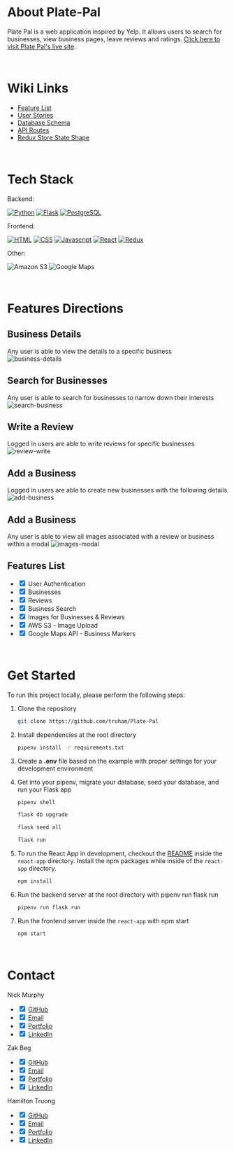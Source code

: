 # About Plate-Pal

Plate Pal is a web application inspired by Yelp. It allows users to search for businesses, view business pages, leave reviews and ratings. [Click here to visit Plate Pal's live site](https://plate-pal-acn4.onrender.com/).

<br>

# Wiki Links

- [Feature List](https://github.com/truham/Plate-Pal/wiki/Feature-List)
- [User Stories](https://github.com/truham/Plate-Pal/wiki/User-Stories)
- [Database Schema](https://github.com/truham/Plate-Pal/wiki/Database-schema)
- [API Routes](https://github.com/truham/Plate-Pal/wiki/API-Routes)
- [Redux Store State Shape](https://github.com/truham/Plate-Pal/wiki/Store-Shape)

<br>

# Tech Stack

Backend:

[![Python][python.js]][python-url]
[![Flask][flask.js]][flask-url]
[![PostgreSQL][postgresql.js]][postgresql-url]

Frontend:

[![HTML][html.js]][html-url]
[![CSS][css.js]][css-url]
[![Javascript][javascript.js]][javascript-url]
[![React][react.js]][react-url]
[![Redux][redux.js]][redux-url]

Other:

![Amazon S3](https://img.shields.io/static/v1?style=for-the-badge&message=Amazon+S3&color=569A31&logo=Amazon+S3&logoColor=FFFFFF&label=)
![Google Maps](https://img.shields.io/static/v1?style=for-the-badge&message=Google+Maps&color=4285F4&logo=Google+Maps&logoColor=FFFFFF&label=)

<br>

# Features Directions

## Business Details

Any user is able to view the details to a specific business
![business-details]

[business-details]: ./assets/business-details.png

## Search for Businesses

Any user is able to search for businesses to narrow down their interests
![search-business]

[search-business]: ./assets/business-search.png

## Write a Review

Logged in users are able to write reviews for specific businesses
![review-write]

[review-write]: ./assets/review-write.png

## Add a Business

Logged in users are able to create new businesses with the following details
![add-business]

[add-business]: ./assets/add-business.png

## Add a Business

Any user is able to view all images associated with a review or business within a modal
![images-modal]

[images-modal]: ./assets/images-modal.png

## Features List

- <input type="checkbox" checked> User Authentication
- <input type="checkbox" checked> Businesses
- <input type="checkbox" checked> Reviews
- <input type="checkbox" checked> Business Search
- <input type="checkbox" checked> Images for Businesses & Reviews
- <input type="checkbox" checked> AWS S3 - Image Upload
- <input type="checkbox" checked> Google Maps API - Business Markers

<br>

# Get Started

To run this project locally, please perform the following steps:

1. Clone the repository
   ```sh
   git clone https://github.com/truham/Plate-Pal

   ```
2. Install dependencies at the root directory
   ```sh
   pipenv install -r requirements.txt
   ```
3. Create a **.env** file based on the example with proper settings for your development environment

4. Get into your pipenv, migrate your database, seed your database, and run your Flask app

   ```bash
   pipenv shell
   ```

   ```bash
   flask db upgrade
   ```

   ```bash
   flask seed all
   ```

   ```bash
   flask run
   ```

5. To run the React App in development, checkout the [README](./react-app/README.md) inside the `react-app` directory. Install the npm packages while inside of the `react-app` directory.

   ```bash
   npm install
   ```

6. Run the backend server at the root directory with pipenv run flask run
   ```bash
   pipenv run flask run
   ```

7. Run the frontend server inside the `react-app` with npm start
   ```bash
   npm start
   ```
   <br>

# Contact

Nick Murphy
  - <input type="checkbox" checked> [GitHub](https://github.com/Murphyn5)
  - <input type="checkbox" checked> [Email](mailto:nlimurphy@gmail.com)
  - <input type="checkbox" checked> [Portfolio](https://murphyn5.github.io)
  - <input type="checkbox" checked> [LinkedIn](https://www.linkedin.com/in/nicholas-murphy-dev/)

Zak Beg
  - <input type="checkbox" checked> [GitHub](https://github.com/zakariya23)
  - <input type="checkbox" checked> [Email](mailto:commanderzee455@gmail.com)
  - <input type="checkbox" checked> [Portfolio](https://zakariya.io/)
  - <input type="checkbox" checked> [LinkedIn](https://www.linkedin.com/in/zakariya-beg-74919a201/)

Hamilton Truong

- <input type="checkbox" checked> [GitHub](https://github.com/truham)
- <input type="checkbox" checked> [Email](mailto:hamiltontruong@gmail.com)
- <input type="checkbox" checked> [Portfolio](https://truham.github.io/)
- <input type="checkbox" checked> [LinkedIn](https://www.linkedin.com/in/hamiltontruong/)

<!-- References and Icons -->

[html.js]: https://img.shields.io/badge/HTML-239120?style=for-the-badge&logo=html5&logoColor=white
[html-url]: https://developer.mozilla.org/en-US/docs/Web/HTML
[css.js]: https://img.shields.io/badge/CSS-239120?&style=for-the-badge&logo=css3&logoColor=white
[css-url]: https://developer.mozilla.org/en-US/docs/Web/CSS
[javascript.js]: https://img.shields.io/badge/JavaScript-323330?style=for-the-badge&logo=javascript&logoColor=F7DF1E
[javascript-url]: https://www.javascript.com/
[react.js]: https://img.shields.io/badge/React-20232A?style=for-the-badge&logo=react&logoColor=61DAFB
[react-url]: https://reactjs.org/
[redux.js]: https://img.shields.io/badge/Redux-593D88?style=for-the-badge&logo=redux&logoColor=white
[redux-url]: https://redux.js.org/
[python.js]: https://img.shields.io/badge/Python-3776AB?style=for-the-badge&logo=python&logoColor=white
[python-url]: https://www.python.org/
[flask.js]: https://img.shields.io/badge/Flask-000000?style=for-the-badge&logo=flask&logoColor=white
[flask-url]: https://expressjs.com/
[postgresql.js]: https://img.shields.io/badge/PostgreSQL-316192?style=for-the-badge&logo=postgresql&logoColor=white
[postgresql-url]: https://www.postgresql.org/
